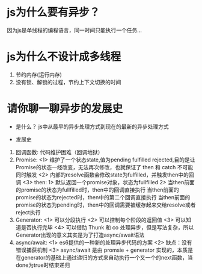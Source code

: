 # js为什么要有异步？
因为js是单线程的编程语言，同一时间只能执行一个任务...

# js为什么不设计成多线程
1. 节约内存(运行内存)
2. 没有锁、解锁的过程，节约上下文切换的时间

# 请你聊一聊异步的发展史
- 是什么？
js中从最早的异步处理方式到现在的最新的异步处理方式

- 发展史
1. 回调函数: 代码维护困难（回调地狱）
2. Promise: 
    <1> 维护了一个状态state,值为pending fulfilled rejected,目的是让Promise的状态一经改变，无法再次修改，也就保证了 then 和 catch 不可能同时触发
    <2> 内部的resolve函数会修改state为fulfilled，并触发then中的回调
    <3> then:
        1> 默认返回一个promise对象，状态为fullfilled
        2> 当then前面的promise的状态为fullfilled时，then中的回调直接执行
           当then前面的promise的状态为rejected时，then中的第二个回调直接执行
           当then前面的promise的状态为pending时，then中的回调需要被缓存起来交给resolve或者reject执行
3. Generator:
    <1> 可以分段执行
    <2> 可以控制每个阶段的返回值
    <3> 可以知道是否执行完毕
    <4> 可以借助 Thunk 和 co 处理异步，但是写法复杂，所以Generator出现的意义其实是为了打造async/await语法
4. async/await:
    <1> es6提供的一种新的处理异步代码的方案
    <2> 缺点：没有错误捕获机制
    <3> async/await 是由 promsie + generator 实现的，本质是在generator的基础上通过递归的方式来自动执行一个又一个的next函数，当done为true时结束递归
